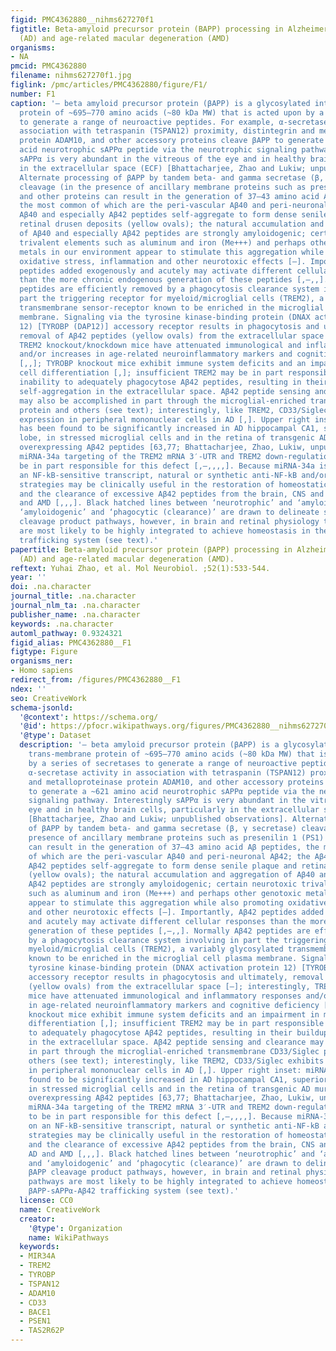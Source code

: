 ```yaml
---
figid: PMC4362880__nihms627270f1
figtitle: Beta-amyloid precursor protein (BAPP) processing in Alzheimer’s disease
  (AD) and age-related macular degeneration (AMD)
organisms:
- NA
pmcid: PMC4362880
filename: nihms627270f1.jpg
figlink: /pmc/articles/PMC4362880/figure/F1/
number: F1
caption: '– beta amyloid precursor protein (βAPP) is a glycosylated integral trans-membrane
  protein of ~695–770 amino acids (~80 kDa MW) that is acted upon by a series of secretases
  to generate a range of neuroactive peptides. For example, α-secretase activity in
  association with tetraspanin (TSPAN12) proximity, distintegrin and metalloproteinase
  protein ADAM10, and other accessory proteins cleave βAPP to generate a ~621 amino
  acid neurotrophic sAPPα peptide via the neurotrophic signaling pathway. Interestingly
  sAPPα is very abundant in the vitreous of the eye and in healthy brain cells, particularly
  in the extracellular space (ECF) [Bhattacharjee, Zhao and Lukiw; unpublished observations].
  Alternate processing of βAPP by tandem beta- and gamma secretase (β, γ secretase)
  cleavage (in the presence of ancillary membrane proteins such as presenilin 1 (PS1)
  and other proteins can result in the generation of 37–43 amino acid Aβ peptides,
  the most common of which are the peri-vascular Aβ40 and peri-neuronal Aβ42; the
  Aβ40 and especially Aβ42 peptides self-aggregate to form dense senile plaque and
  retinal drusen deposits (yellow ovals); the natural accumulation and aggregation
  of Aβ40 and especially Aβ42 peptides are strongly amyloidogenic; certain neurotoxic
  trivalent elements such as aluminum and iron (Me+++) and perhaps other genotoxic
  metals in our environment appear to stimulate this aggregation while also promoting
  oxidative stress, inflammation and other neurotoxic effects [–]. Importantly, Aβ42
  peptides added exogenously and acutely may activate different cellular responses
  than the more chronic endogenous generation of these peptides [,–,,]. Normally Aβ42
  peptides are efficiently removed by a phagocytosis clearance system involving in
  part the triggering receptor for myeloid/microglial cells (TREM2), a variably glycosylated
  transmembrane sensor-receptor known to be enriched in the microglial cell plasma
  membrane. Signaling via the tyrosine kinase-binding protein (DNAX activation protein
  12) [TYROBP (DAP12)] accessory receptor results in phagocytosis and ultimately,
  removal of Aβ42 peptides (yellow ovals) from the extracellular space [–]; interestingly,
  TREM2 knockout/knockdown mice have attenuated immunological and inflammatory responses
  and/or increases in age-related neuroinflammatory markers and cognitive deficiency
  [,,]; TYROBP knockout mice exhibit immune system deficits and an impairment in microglial
  cell differentiation [,]; insufficient TREM2 may be in part responsible for the
  inability to adequately phagocytose Aβ42 peptides, resulting in their buildup and
  self-aggregation in the extracellular space. Aβ42 peptide sensing and clearance
  may also be accomplished in part through the microglial-enriched transmembrane CD33/Siglec
  protein and others (see text); interestingly, like TREM2, CD33/Siglec exhibits decreased
  expression in peripheral mononuclear cells in AD [,]. Upper right inset: miRNA-34a
  has been found to be significantly increased in AD hippocampal CA1, superior temporal
  lobe, in stressed microglial cells and in the retina of transgenic AD murine models
  overexpressing Aβ42 peptides [63,77; Bhattacharjee, Zhao, Lukiw, unpublished observations);
  miRNA-34a targeting of the TREM2 mRNA 3′-UTR and TREM2 down-regulation appears to
  be in part responsible for this defect [,–,,,,]. Because miRNA-34a is encoded on
  an NF-kB-sensitive transcript, natural or synthetic anti-NF-kB and/or anti-miRNA
  strategies may be clinically useful in the restoration of homeostatic phagocytosis
  and the clearance of excessive Aβ42 peptides from the brain, CNS and retina in AD
  and AMD [,,,]. Black hatched lines between ‘neurotrophic’ and ‘amyloidogenic’ and
  ‘amyloidogenic’ and ‘phagocytic (clearance)’ are drawn to delineate specific βAPP
  cleavage product pathways, however, in brain and retinal physiology these pathways
  are most likely to be highly integrated to achieve homeostasis in the βAPP-sAPPα-Aβ42
  trafficking system (see text).'
papertitle: Beta-amyloid precursor protein (βAPP) processing in Alzheimer’s disease
  (AD) and age-related macular degeneration (AMD).
reftext: Yuhai Zhao, et al. Mol Neurobiol. ;52(1):533-544.
year: ''
doi: .na.character
journal_title: .na.character
journal_nlm_ta: .na.character
publisher_name: .na.character
keywords: .na.character
automl_pathway: 0.9324321
figid_alias: PMC4362880__F1
figtype: Figure
organisms_ner:
- Homo sapiens
redirect_from: /figures/PMC4362880__F1
ndex: ''
seo: CreativeWork
schema-jsonld:
  '@context': https://schema.org/
  '@id': https://pfocr.wikipathways.org/figures/PMC4362880__nihms627270f1.html
  '@type': Dataset
  description: '– beta amyloid precursor protein (βAPP) is a glycosylated integral
    trans-membrane protein of ~695–770 amino acids (~80 kDa MW) that is acted upon
    by a series of secretases to generate a range of neuroactive peptides. For example,
    α-secretase activity in association with tetraspanin (TSPAN12) proximity, distintegrin
    and metalloproteinase protein ADAM10, and other accessory proteins cleave βAPP
    to generate a ~621 amino acid neurotrophic sAPPα peptide via the neurotrophic
    signaling pathway. Interestingly sAPPα is very abundant in the vitreous of the
    eye and in healthy brain cells, particularly in the extracellular space (ECF)
    [Bhattacharjee, Zhao and Lukiw; unpublished observations]. Alternate processing
    of βAPP by tandem beta- and gamma secretase (β, γ secretase) cleavage (in the
    presence of ancillary membrane proteins such as presenilin 1 (PS1) and other proteins
    can result in the generation of 37–43 amino acid Aβ peptides, the most common
    of which are the peri-vascular Aβ40 and peri-neuronal Aβ42; the Aβ40 and especially
    Aβ42 peptides self-aggregate to form dense senile plaque and retinal drusen deposits
    (yellow ovals); the natural accumulation and aggregation of Aβ40 and especially
    Aβ42 peptides are strongly amyloidogenic; certain neurotoxic trivalent elements
    such as aluminum and iron (Me+++) and perhaps other genotoxic metals in our environment
    appear to stimulate this aggregation while also promoting oxidative stress, inflammation
    and other neurotoxic effects [–]. Importantly, Aβ42 peptides added exogenously
    and acutely may activate different cellular responses than the more chronic endogenous
    generation of these peptides [,–,,]. Normally Aβ42 peptides are efficiently removed
    by a phagocytosis clearance system involving in part the triggering receptor for
    myeloid/microglial cells (TREM2), a variably glycosylated transmembrane sensor-receptor
    known to be enriched in the microglial cell plasma membrane. Signaling via the
    tyrosine kinase-binding protein (DNAX activation protein 12) [TYROBP (DAP12)]
    accessory receptor results in phagocytosis and ultimately, removal of Aβ42 peptides
    (yellow ovals) from the extracellular space [–]; interestingly, TREM2 knockout/knockdown
    mice have attenuated immunological and inflammatory responses and/or increases
    in age-related neuroinflammatory markers and cognitive deficiency [,,]; TYROBP
    knockout mice exhibit immune system deficits and an impairment in microglial cell
    differentiation [,]; insufficient TREM2 may be in part responsible for the inability
    to adequately phagocytose Aβ42 peptides, resulting in their buildup and self-aggregation
    in the extracellular space. Aβ42 peptide sensing and clearance may also be accomplished
    in part through the microglial-enriched transmembrane CD33/Siglec protein and
    others (see text); interestingly, like TREM2, CD33/Siglec exhibits decreased expression
    in peripheral mononuclear cells in AD [,]. Upper right inset: miRNA-34a has been
    found to be significantly increased in AD hippocampal CA1, superior temporal lobe,
    in stressed microglial cells and in the retina of transgenic AD murine models
    overexpressing Aβ42 peptides [63,77; Bhattacharjee, Zhao, Lukiw, unpublished observations);
    miRNA-34a targeting of the TREM2 mRNA 3′-UTR and TREM2 down-regulation appears
    to be in part responsible for this defect [,–,,,,]. Because miRNA-34a is encoded
    on an NF-kB-sensitive transcript, natural or synthetic anti-NF-kB and/or anti-miRNA
    strategies may be clinically useful in the restoration of homeostatic phagocytosis
    and the clearance of excessive Aβ42 peptides from the brain, CNS and retina in
    AD and AMD [,,,]. Black hatched lines between ‘neurotrophic’ and ‘amyloidogenic’
    and ‘amyloidogenic’ and ‘phagocytic (clearance)’ are drawn to delineate specific
    βAPP cleavage product pathways, however, in brain and retinal physiology these
    pathways are most likely to be highly integrated to achieve homeostasis in the
    βAPP-sAPPα-Aβ42 trafficking system (see text).'
  license: CC0
  name: CreativeWork
  creator:
    '@type': Organization
    name: WikiPathways
  keywords:
  - MIR34A
  - TREM2
  - TYROBP
  - TSPAN12
  - ADAM10
  - CD33
  - BACE1
  - PSEN1
  - TAS2R62P
---
```

